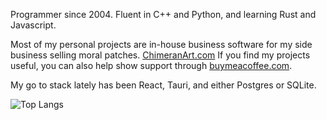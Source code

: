 Programmer since 2004. Fluent in C++ and Python, and learning Rust and Javascript.

Most of my personal projects are in-house business software for my side business selling moral patches. [ChimeranArt.com](https://www.chimeranart.com) If you find my projects useful, you can also help show support through [buymeacoffee.com](https://www.buymeacoffee.com/cbowenjr).

My go to stack lately has been React, Tauri, and either Postgres or SQLite.

![Top Langs](https://github-readme-stats.vercel.app/api/top-langs/?username=C-Bowen-Jr&layout=compact&theme=slateorange)
<!---
C-Bowen-Jr/C-Bowen-Jr is a ✨ special ✨ repository because its `README.md` (this file) appears on your GitHub profile.
You can click the Preview link to take a look at your changes.
--->
